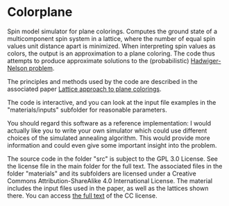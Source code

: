# Colorplane

Spin model simulator for plane colorings. Computes the ground state of a multicomponent spin system in a lattice, where the number of equal spin values unit distance apart is minimized. When interpreting spin values as colors, the output is an approximation to a plane coloring. The code thus attempts to produce approximate solutions to the (probabilistic) [Hadwiger-Nelson problem](https://en.wikipedia.org/wiki/Hadwiger%E2%80%93Nelson_problem).

The principles and methods used by the code are described in the associated paper [Lattice approach to plane colorings](https://arxiv.org/abs/1908.03880v2).

The code is interactive, and you can look at the input file examples in the "materials/inputs" subfolder for reasonable parameters. 

You should regard this software as a reference implementation: I would actually like you to write your own simulator which could use different choices of the simulated annealing algorithm. This would provide more information and could even give some important insight into the problem.

The source code in the folder "src" is subject to the GPL 3.0 License. See the license file in the main folder for the full text. The associated files in the folder "materials" and its subfolders are licensed under a Creative Commons Attribution-ShareAlike 4.0 International License. The material includes the input files used in the paper, as well as the lattices shown there. You can access [the full text](materials/License_CC) of the CC license.
